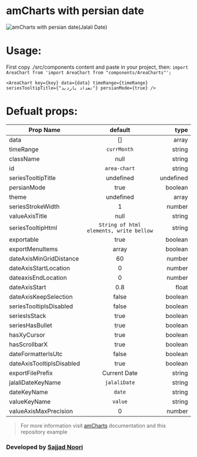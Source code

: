 # amCharts with persian date

![amCharts with persian date(Jalali Date)][logo]

[logo]: https://s17.picofile.com/file/8424546150/ezgif_com_gif_maker.gif "amCharts with persian date(Jalali Date)"

# Usage:

First copy ./src/components content and paste in your project, then:
`import AreaChart from 'import AreaChart from "components/AreaCharts"';`

`<AreaChart key={key} data={data} timeRange={timeRange} seriesTooltipTitle={"تعداد بازدید"} persianMode={true} /> `

# Defualt props:

| Prop Name                 |                 default                 |      type |
| ------------------------- | :-------------------------------------: | --------: |
| data                      |                   []                    |     array |
| timeRange                 |               `currMonth`               |    string |
| className                 |                  null                   |    string |
| id                        |              `area-chart`               |    string |
| seriesTooltipTitle        |                undefined                | undefined |
| persianMode               |                  true                   |   boolean |
| theme                     |                undefined                |     array |
| seriesStrokeWidth         |                    1                    |    number |
| valueAxisTitle            |                  null                   |    string |
| seriesTooltipHtml         | `String of html elements, write bellow` |    string |
| exportable                |                  true                   |   boolean |
| exportMenuItems           |                  array                  |   boolean |
| dateAxisMinGridDistance   |                   60                    |    number |
| dateAxisStartLocation     |                    0                    |    number |
| dateaxisEndLocation       |                    0                    |    number |
| dateAxisStart             |                   0.8                   |     float |
| dateAxisKeepSelection     |                  false                  |   boolean |
| seriesTooltipIsDisabled   |                  false                  |   boolean |
| seriesIsStack             |                  true                   |   boolean |
| seriesHasBullet           |                  true                   |   boolean |
| hasXyCursor               |                  true                   |   boolean |
| hasScrollbarX             |                  true                   |   boolean |
| dateFormatterIsUtc        |                  false                  |   boolean |
| dateAxisTooltipIsDisabled |                  true                   |   boolean |
| exportFilePrefix          |              Current Date               |    string |
| jalaliDateKeyName         |              `jalaliDate`               |    string |
| dateKeyName               |                 `date`                  |    string |
| valueKeyName              |                 `value`                 |    string |
| valueAxisMaxPrecision     |                    0                    |    number |

> For more information visit [amCharts](https://www.amcharts.com/docs/v4/) documentation and this repository example

### Developed by [Sajjad Noori](mailto:sajjad.n18@outlook.com)

